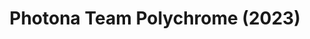 ---
title: Photona Team Polychrome (2023)
publishDate: 0000-00-00
img: /assets/photona/photona-4.jpg
img_2: /assets/photona/photona-2.jpg
img_3: /assets/photona/photona-3.jpg
img_4: /assets/photona/photona-1.jpg
img_alt: A forest scene lit in purple
description: |
  When designing this show, we wanted to approach color in a fantastic and magical way.  We were able to acheive this by using purples, blues, and other "magical" colors.
tags:
  - Assistant Lighting Designer
  - ETC Eos
---